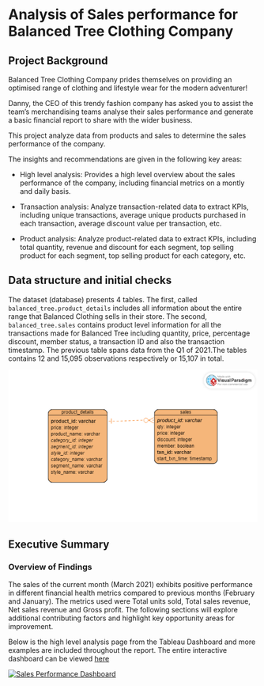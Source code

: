 # Analysis of Sales performance for Balanced Tree Clothing Company


## Project Background

Balanced Tree Clothing Company prides themselves on providing an optimised range of clothing and lifestyle wear for the modern adventurer!

Danny, the CEO of this trendy fashion company has asked you to assist the team’s merchandising teams analyse their sales performance and generate a basic financial report to share with the wider business.

This project analyze data from products and sales to determine the sales performance of the company.

The insights and recommendations are given in the following key areas:

- High level analysis: Provides a high level overview about the sales performance of the company, including
financial metrics on a montly and daily basis.

- Transaction analysis: Analyze transaction-related data to extract KPIs, including unique transactions, average unique products purchased in each transaction, average discount value per transaction, etc.

- Product analysis: Analyze product-related data to extract KPIs, including  total quantity, revenue and discount for each segment,  top selling product for each segment, top selling product for each category, etc.


## Data structure and initial checks

The dataset (database) presents 4 tables. The first, called `balanced_tree.product_details` includes all information about the entire range that Balanced Clothing sells in their store.
The second, `balanced_tree.sales` contains product level information for all the transactions made for Balanced Tree including quantity, price, percentage discount, 
member status, a transaction ID and also the transaction timestamp. The previous table spans data from the Q1 of 2021.The tables contains 12 and 15,095 observations respectively or 15,107 in total.


![erd](erd.png)


## Executive Summary

### Overview of Findings

The sales of the current month (March 2021) exhibits positive performance in different financial health metrics compared to previous months (February and January). The metrics used were Total units sold, Total sales revenue, Net sales revenue and Gross profit. The following sections
will explore additional contributing factors and highlight key opportunity areas for improvement.

Below is the high level analysis page from the Tableau Dashboard and more examples are included throughout the report. The entire interactive dashboard can be viewed [here](https://public.tableau.com/views/SalesPerformanceDashboardforBalancedTreeClothingCompany/HighLevelAnalysisDashboard?:language=en-US&publish=yes&:sid=&:redirect=auth&:display_count=n&:origin=viz_share_link)


[![Sales Performance Dashboard](https://public.tableau.com/static/images/Sa/SalesPerformanceDashboardforBalancedTreeClothingCompany/HighLevelAnalysisDashboard/1.png)](https://public.tableau.com/views/SalesPerformanceDashboardforBalancedTreeClothingCompany/HighLevelAnalysisDashboard)
